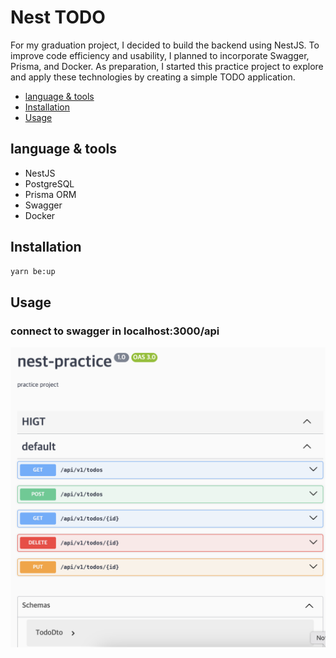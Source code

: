 # Nest TODO

For my graduation project, I decided to build the backend using NestJS. To improve code efficiency and usability, I planned to incorporate Swagger, Prisma, and Docker. As preparation, I started this practice project to explore and apply these technologies by creating a simple TODO application.

- [language & tools](#language-&-tools)
- [Installation](#Installation)
- [Usage](#Usage)

## language & tools

- NestJS
- PostgreSQL
- Prisma ORM
- Swagger
- Docker

## Installation

```sh
yarn be:up
```

## Usage

### connect to swagger in localhost:3000/api

![swagger](img/swagger.png)
